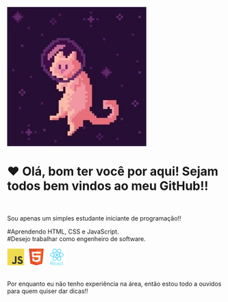 <img src = "0726b10b-08ec-48f9-b2f7-a1e403b65a70.jpg" width = "325px">

<h1>❤ Olá, bom ter você por aqui! Sejam todos bem vindos ao meu GitHub!!</h1><br>

Sou apenas um simples estudante iniciante de programação!! <br>

<div>
  <p>#Aprendendo HTML, CSS e JavaScript.<br>
  #Desejo trabalhar como engenheiro de software.</p>
  
</div>

<div>
  <img src="https://github.com/devicons/devicon/blob/master/icons/javascript/javascript-original.svg" title="JavaScript" alt="JavaScript" width="40" height="40"/>&nbsp;
  <img src="https://github.com/devicons/devicon/blob/master/icons/html5/html5-original.svg" title="HTML5" alt="HTML" width="40" height="40"/>&nbsp;
  <img src="https://github.com/devicons/devicon/blob/master/icons/react/react-original-wordmark.svg" title="React" alt="React" width="40" height="40"/>&nbsp;
</div>
<br>
<p>Por enquanto eu não tenho experiência na área, então estou todo a ouvidos para quem quiser dar dicas!!</p>
